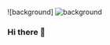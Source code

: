 ![background] <img src="[https://imgur.com/SBUdvLJ](https://i.imgur.com/SBUdvLJ.jpeg)" alt="background">
### Hi there 👋


<!--
**NandoLofi/NandoLofi** is a ✨ _special_ ✨ repository because its `README.md` (this file) appears on your GitHub profile.

Here are some ideas to get you started:

- 🔭 I’m currently working on ...
- 🌱 I’m currently learning ...
- 👯 I’m looking to collaborate on ...
- 🤔 I’m looking for help with ...
- 💬 Ask me about ...
- 📫 How to reach me: ...
- 😄 Pronouns: ...
- ⚡ Fun fact: ...
-->
